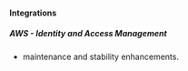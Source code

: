 
#### Integrations
##### AWS - Identity and Access Management
- maintenance and stability enhancements.
